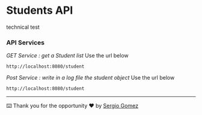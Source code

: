 # Students API
technical test

### API Services

_GET Service : get a Student list_
Use the url below

```
http://localhost:8080/student
```


_Post Service : write in a log file the student object_
Use the url below

```
http://localhost:8080/student
```

 ---
⌨️ Thank you for the opportunity  ❤️ by [Sergio Gomez](https://github.com/SergioGomez321)
